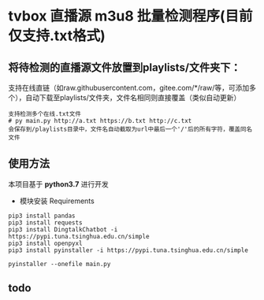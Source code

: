 # tvbox 直播源 m3u8 批量检测程序(目前仅支持.txt格式)

## 将待检测的直播源文件放置到playlists/文件夹下：

支持在线直链（如raw.githubusercontent.com，gitee.com/*/raw/等，可添加多个），自动下载至playlists/文件夹，文件名相同则直接覆盖（类似自动更新）
```
支持检测多个在线.txt文件
# py main.py http://a.txt https://b.txt http://c.txt
会保存到/playlists目录中，文件名自动截取为url中最后一个'/'后的所有字符，覆盖同名文件
```


## 使用方法

本项目基于 **python3.7** 进行开发 

- 模块安装 Requirements
```
pip3 install pandas
pip3 install requests
pip3 install DingtalkChatbot -i https://pypi.tuna.tsinghua.edu.cn/simple
pip3 install openpyxl
pip3 install pyinstaller -i https://pypi.tuna.tsinghua.edu.cn/simple

pyinstaller --onefile main.py
```

## todo 


